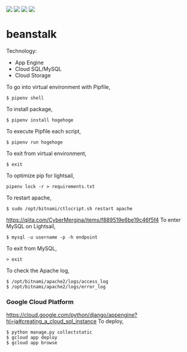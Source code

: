 <img src="https://img.shields.io/badge/-Django-092E20.svg?logo=django&style=flat"> <img src="https://img.shields.io/badge/-Bootstrap-563D7C.svg?logo=bootstrap&style=flat"> <img src="https://img.shields.io/badge/-Sass-CC6699.svg?logo=sass&style=flat"> <img src="https://img.shields.io/badge/-Google%20Cloud-EEE.svg?logo=google-cloud&style=flat">

# beanstalk

Technology:

- App Engine
- Cloud SQL/MySQL
- Cloud Storage

To go into virtual environment with Pipfile,

```
$ pipenv shell
```

To install package,

```
$ pipenv install hogehoge
```

To execute Pipfile each script,

```
$ pipenv run hogehoge
```

To exit from virtual environment,

```
$ exit
```

To optimize pip for lightsail,

```
pipenv lock -r > requirements.txt
```

To restart apache,

```
$ sudo /opt/bitnami/ctlscript.sh restart apache
```

https://qiita.com/CyberMergina/items/f889519e6be19c46f5f4
To enter MySQL on Lightsail,

```
$ mysql -u username -p -h endpoint
```

To exit from MySQL,

```
> exit
```

To check the Apache log,

```
$ /opt/bitnami/apache2/logs/access_log
$ /opt/bitnami/apache2/logs/error_log
```

### Google Cloud Platform

https://cloud.google.com/python/django/appengine?hl=ja#creating_a_cloud_sql_instance
To deploy,

```
$ python manage.py collectstatic
$ gcloud app deploy
$ gcloud app browse
```
